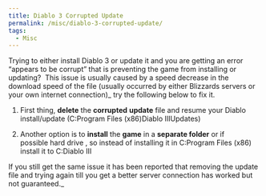 ```yaml
---
title: Diablo 3 Corrupted Update
permalink: /misc/diablo-3-corrupted-update/
tags:
  - Misc
---
```

Trying to either install Diablo 3 or update it and you are getting an error &#8220;appears to be corrupt&#8221; that is preventing the game from installing or updating?  This issue is usually caused by a speed decrease in the download speed of the file (usually occurred by either Blizzards servers or your own internet connection)_ try the following below to fix it.

  1. First thing, **delete** the **corrupted** **update** file and resume your Diablo install/update (C:Program Files (x86)Diablo IIIUpdates)

  1. Another option is to **install** the **game** in a **separate folder** or if possible hard drive , so instead of installing it in C:Program Files (x86) install it to C:Diablo III

If you still get the same issue it has been reported that removing the update file and trying again till you get a better server connection has worked but not guaranteed._
